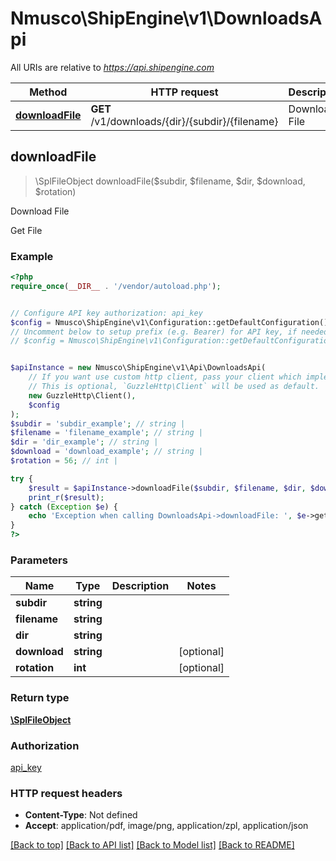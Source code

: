 # Nmusco\ShipEngine\v1\DownloadsApi

All URIs are relative to *https://api.shipengine.com*

Method | HTTP request | Description
------------- | ------------- | -------------
[**downloadFile**](DownloadsApi.md#downloadFile) | **GET** /v1/downloads/{dir}/{subdir}/{filename} | Download File



## downloadFile

> \SplFileObject downloadFile($subdir, $filename, $dir, $download, $rotation)

Download File

Get File

### Example

```php
<?php
require_once(__DIR__ . '/vendor/autoload.php');


// Configure API key authorization: api_key
$config = Nmusco\ShipEngine\v1\Configuration::getDefaultConfiguration()->setApiKey('API-Key', 'YOUR_API_KEY');
// Uncomment below to setup prefix (e.g. Bearer) for API key, if needed
// $config = Nmusco\ShipEngine\v1\Configuration::getDefaultConfiguration()->setApiKeyPrefix('API-Key', 'Bearer');


$apiInstance = new Nmusco\ShipEngine\v1\Api\DownloadsApi(
    // If you want use custom http client, pass your client which implements `GuzzleHttp\ClientInterface`.
    // This is optional, `GuzzleHttp\Client` will be used as default.
    new GuzzleHttp\Client(),
    $config
);
$subdir = 'subdir_example'; // string | 
$filename = 'filename_example'; // string | 
$dir = 'dir_example'; // string | 
$download = 'download_example'; // string | 
$rotation = 56; // int | 

try {
    $result = $apiInstance->downloadFile($subdir, $filename, $dir, $download, $rotation);
    print_r($result);
} catch (Exception $e) {
    echo 'Exception when calling DownloadsApi->downloadFile: ', $e->getMessage(), PHP_EOL;
}
?>
```

### Parameters


Name | Type | Description  | Notes
------------- | ------------- | ------------- | -------------
 **subdir** | **string**|  |
 **filename** | **string**|  |
 **dir** | **string**|  |
 **download** | **string**|  | [optional]
 **rotation** | **int**|  | [optional]

### Return type

[**\SplFileObject**](../Model/\SplFileObject.md)

### Authorization

[api_key](../../README.md#api_key)

### HTTP request headers

- **Content-Type**: Not defined
- **Accept**: application/pdf, image/png, application/zpl, application/json

[[Back to top]](#) [[Back to API list]](../../README.md#documentation-for-api-endpoints)
[[Back to Model list]](../../README.md#documentation-for-models)
[[Back to README]](../../README.md)

